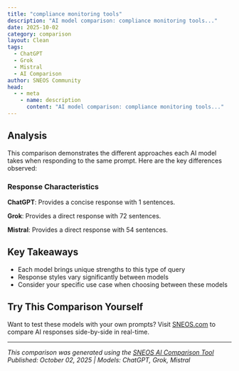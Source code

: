 ```yaml
---
title: "compliance monitoring tools"
description: "AI model comparison: compliance monitoring tools..."
date: 2025-10-02
category: comparison
layout: Clean
tags:
  - ChatGPT
  - Grok
  - Mistral
  - AI Comparison
author: SNEOS Community
head:
  - - meta
    - name: description
      content: "AI model comparison: compliance monitoring tools..."
---
```


<ChatComparison
  title="compliance monitoring tools"
  prompt="compliance monitoring tools"
  :responses='{
    "ChatGPT": "Compliance monitoring tools are essential for businesses to ensure they adhere to regulations and standards applicable to their industry. These tools help organizations track, manage, and report on compliance efforts. Below are some categories and examples of popular compliance monitoring tools:\n\n### 1. **Regulatory Compliance Tools**\n- **LogicGate**: Offers a platform for managing risk and compliance workflows.\n- **ComplyAdvantage**: Provides tools for AML (anti-money laundering) compliance, using AI to monitor transactions.\n\n### 2. **Risk Management Tools**\n- **RSA Archer**: A comprehensive risk management platform that includes compliance tracking modules.\n- **MetricStream**: Offers a suite of governance, risk management, and compliance solutions.\n\n### 3. **Data Privacy Compliance Tools**\n- **OneTrust**: Designed for privacy compliance management, including GDPR and CCPA compliance.\n- **TrustArc**: Focuses on privacy management solutions and compliance monitoring.\n\n### 4. **IT and Cybersecurity Compliance Tools**\n- **Qualys**: Provides cloud-based security and compliance solutions that help businesses maintain security posture.\n- **Nessus**: A vulnerability scanner that helps organizations find and fix vulnerabilities to comply with security regulations.\n\n### 5. **Financial Compliance Tools**\n- **nCino**: Designed for the banking sector to monitor compliance with financial regulations.\n- **ComplySci**: Helps financial firms manage compliance obligations and track employee trading.\n\n### 6. **Audit Management Tools**\n- **AuditBoard**: Offers a platform for audit management, risk management, and compliance monitoring.\n- **TeamMate**: A leading software for internal audit management that includes compliance features.\n\n### 7. **Environmental Compliance Tools**\n- **Envirosite**: Provides tools for environmental risk and compliance management.\n- **Sphera**: Offers environmental, health, safety, and sustainability software solutions.\n\n### 8. **General Compliance Management Platforms**\n- **Smartsheet**: While not exclusively a compliance tool, it offers workflow management capabilities that can be tailored for compliance tracking.\n- **GRC Software (Governance, Risk Management, and Compliance)**: Many platforms like **ServiceNow GRC** or **SAP GRC** are tailored for enterprise-level compliance monitoring.\n\n### 9. **Human Resources Compliance Tools**\n- **BambooHR**: Offers features to help manage employee compliance related to labor laws.\n- **Zenefits**: Provides tools for HR compliance, including benefits management and labor law adherence.\n\n### 10. **Document and Policy Management Tools**\n- **SharePoint**: Used to manage compliance documents and policies across organizations.\n- **Confluence**: Helps teams collaborate on compliance-related documents and policies.\n\n### Key Features to Look For:\n- **Real-time Monitoring**: Ability to monitor compliance in real-time.\n- **Reporting**: Comprehensive reporting features to assist in audits.\n- **Integration**: Capability to integrate with existing systems (e.g., ERP, HR Software).\n- **User-Friendly Interface**: An intuitive interface that makes it easy for users to navigate and use the tool.\n- **Alerts and Notifications**: Features that notify users of compliance risks or changes in regulations.\n\nWhen selecting a compliance monitoring tool, it&#x27;s important to consider your organization&#x27;s specific needs, the industry regulations applicable to you, and how the tool integrates with your existing business processes.",
    "Grok": "Compliance monitoring tools are software solutions or platforms designed to help organizations track, manage, and ensure adherence to regulatory, legal, and internal policy requirements. These tools are widely used across industries such as finance, healthcare, cybersecurity, and manufacturing to minimize risks, avoid penalties, and maintain operational integrity.\n\nHere\u2019s an overview of compliance monitoring tools, their key features, benefits, and some popular options:\n\n---\n\n### **What Are Compliance Monitoring Tools?**\nCompliance monitoring tools automate the process of identifying, tracking, and reporting on compliance with standards such as GDPR, HIPAA, PCI DSS, SOX, ISO, and others. They help organizations detect non-compliance issues, streamline audits, and maintain documentation for regulatory purposes.\n\n---\n\n### **Key Features of Compliance Monitoring Tools**\n1. **Policy and Regulation Management**:\n   - Central repository for storing compliance policies, regulations, and standards.\n   - Mapping of regulations to internal controls and processes.\n\n2. **Automated Monitoring and Alerts**:\n   - Real-time monitoring of systems, processes, and data to detect non-compliance.\n   - Alerts for violations, anomalies, or potential risks.\n\n3. **Audit and Reporting**:\n   - Automated generation of compliance reports for internal use or regulatory submission.\n   - Audit trails to track changes and demonstrate accountability.\n\n4. **Risk Assessment and Management**:\n   - Tools to assess and prioritize risks related to non-compliance.\n   - Mitigation strategies and workflows to address identified risks.\n\n5. **Workflow Automation**:\n   - Task assignment and tracking for compliance activities.\n   - Streamlined processes for corrective actions and remediation.\n\n6. **Integration Capabilities**:\n   - Integration with other systems like ERP, CRM, or security tools to ensure a holistic view of compliance.\n   - Support for APIs and third-party tools to enhance functionality.\n\n7. **User Access and Permissions**:\n   - Role-based access control to ensure sensitive compliance data is secure.\n   - Segregation of duties to prevent conflicts of interest.\n\n---\n\n### **Benefits of Compliance Monitoring Tools**\n- **Reduced Risk of Penalties**: Ensures adherence to regulations, minimizing the risk of fines or legal action.\n- **Time and Cost Efficiency**: Automates manual processes like audits and reporting, saving resources.\n- **Improved Visibility**: Provides a clear overview of compliance status across the organization.\n- **Proactive Issue Detection**: Identifies potential compliance issues before they escalate.\n- **Enhanced Accountability**: Maintains detailed records and audit trails for transparency during inspections.\n\n---\n\n### **Popular Compliance Monitoring Tools**\nBelow are some widely used compliance monitoring tools categorized by focus area (general compliance, cybersecurity, etc.):\n\n1. **General Compliance and GRC (Governance, Risk, and Compliance) Tools**:\n   - **LogicGate**: A flexible GRC platform that helps automate compliance workflows, risk management, and policy tracking.\n   - **MetricStream**: Offers comprehensive GRC solutions with modules for regulatory compliance, audit management, and risk assessment.\n   - **Navex Global**: Provides tools for ethics and compliance programs, including policy management and incident reporting.\n   - **SAI360**: A cloud-based GRC platform for managing compliance, risks, and audits across industries.\n\n2. **Cybersecurity and Data Privacy Compliance Tools**:\n   - **Varonis**: Focuses on data security and compliance with GDPR, HIPAA, and other regulations by monitoring data access and usage.\n   - **OneTrust**: A privacy management platform that helps with GDPR, CCPA, and other data protection regulations through automated workflows and reporting.\n   - **Tenable.io**: Offers vulnerability management and compliance scanning to adhere to cybersecurity frameworks like PCI DSS and NIST.\n   - **Qualys**: Provides cloud-based security and compliance solutions, including policy compliance and remediation tracking.\n\n3. **Financial and Regulatory Compliance Tools**:\n   - **Wolters Kluwer**: Offers tools for financial institutions to manage regulatory compliance (e.g., AML, KYC) and reporting.\n   - **AuditBoard**: Focuses on SOX compliance, audit management, and risk assessments with integrated workflows.\n   - **Avalara**: Specializes in tax compliance and automation for businesses dealing with sales tax, VAT, and GST.\n\n4. **Healthcare Compliance Tools**:\n   - **MedTrainer**: Designed for HIPAA compliance, offering training, policy management, and incident tracking.\n   - ** symplr**: Provides healthcare-specific compliance solutions for credentialing, workforce management, and regulatory adherence.\n\n5. **Industry-Specific and Customizable Tools**:\n   - **ComplianceQuest**: A cloud-based solution for quality and compliance management in regulated industries like manufacturing and life sciences (ISO, FDA).\n   - **ZenGRC**: A user-friendly GRC tool by Reciprocity for managing compliance frameworks like SOC, ISO, and GDPR.\n\n---\n\n### **How to Choose the Right Compliance Monitoring Tool**\n- **Identify Needs**: Determine the specific regulations or standards your organization must comply with (e.g., GDPR, HIPAA, PCI DSS).\n- **Scalability**: Choose a tool that can grow with your business and handle increasing data or user volumes.\n- **Integration**: Ensure compatibility with existing systems (e.g., HR software, IT infrastructure).\n- **Ease of Use**: Opt for tools with intuitive interfaces and minimal training requirements.\n- **Cost**: Consider budget constraints and whether the tool offers a good return on investment.\n- **Support and Updates**: Check for reliable customer support and regular updates to stay aligned with changing regulations.\n\n---\n\n### **Challenges of Using Compliance Monitoring Tools**\n- **Complexity**: Some tools may have a steep learning curve or require customization.\n- **Cost**: High-end tools can be expensive, especially for small businesses.\n- **Data Security**: Storing sensitive compliance data in third-party tools can pose security risks if not properly managed.\n- **Over-Reliance**: Automation may lead to complacency; human oversight is still necessary.\n\n---\n\nCompliance monitoring tools are essential for organizations aiming to maintain regulatory adherence and mitigate risks effectively. By automating repetitive tasks and providing actionable insights, these tools enable businesses to focus on growth while ensuring compliance. If you have a specific industry or regulation in mind, let me know, and I can tailor recommendations further!",
    "Mistral": "Compliance monitoring tools are essential for organizations to ensure they adhere to regulatory requirements, industry standards, and internal policies. These tools help in tracking, managing, and reporting on compliance activities. Here are some popular compliance monitoring tools across various domains:\n\n### General Compliance Monitoring Tools\n1. **Metacompliance**\n   - **Features**: Policy management, e-learning, incident management, and reporting.\n   - **Use Case**: Suitable for organizations needing a comprehensive compliance management solution.\n\n2. **LogicGate**\n   - **Features**: Risk management, compliance tracking, audit management, and workflow automation.\n   - **Use Case**: Ideal for organizations looking to automate compliance processes.\n\n3. **Navex Global**\n   - **Features**: Policy management, training, incident management, and analytics.\n   - **Use Case**: Useful for large enterprises with complex compliance needs.\n\n### Financial Compliance Monitoring Tools\n1. **ACL GRC**\n   - **Features**: Risk management, audit management, compliance management, and analytics.\n   - **Use Case**: Suitable for financial institutions needing robust risk and compliance management.\n\n2. **RSA Archer**\n   - **Features**: Risk management, compliance management, audit management, and business continuity planning.\n   - **Use Case**: Ideal for large financial institutions with extensive regulatory requirements.\n\n### Healthcare Compliance Monitoring Tools\n1. **ComplianceBridge**\n   - **Features**: Policy management, training, incident management, and reporting.\n   - **Use Case**: Suitable for healthcare organizations needing to manage policies and training.\n\n2. **Healthicity**\n   - **Features**: Compliance training, audit management, and reporting.\n   - **Use Case**: Ideal for healthcare providers needing to ensure compliance with HIPAA and other regulations.\n\n### IT and Cybersecurity Compliance Monitoring Tools\n1. **Qualys**\n   - **Features**: Vulnerability management, compliance monitoring, and asset management.\n   - **Use Case**: Suitable for organizations needing to ensure IT security compliance.\n\n2. **Tenable.io**\n   - **Features**: Vulnerability management, compliance monitoring, and reporting.\n   - **Use Case**: Ideal for organizations needing to manage cybersecurity risks and compliance.\n\n### Environmental, Health, and Safety (EHS) Compliance Monitoring Tools\n1. **Enablon**\n   - **Features**: EHS management, compliance tracking, incident management, and reporting.\n   - **Use Case**: Suitable for organizations needing to manage environmental and safety compliance.\n\n2. **ProcessMAP**\n   - **Features**: EHS management, compliance tracking, incident management, and analytics.\n   - **Use Case**: Ideal for organizations needing a comprehensive EHS compliance solution.\n\n### Data Privacy and Protection Compliance Monitoring Tools\n1. **OneTrust**\n   - **Features**: Data mapping, consent management, cookie compliance, and reporting.\n   - **Use Case**: Suitable for organizations needing to comply with GDPR, CCPA, and other data privacy regulations.\n\n2. **TrustArc**\n   - **Features**: Data mapping, consent management, cookie compliance, and reporting.\n   - **Use Case**: Ideal for organizations needing to manage data privacy and protection compliance.\n\n### Key Features to Look For\n- **Policy Management**: Tools to create, distribute, and track policies.\n- **Training and Awareness**: Modules for employee training and awareness programs.\n- **Incident Management**: Systems to report, track, and resolve compliance incidents.\n- **Audit Management**: Tools to plan, execute, and report on audits.\n- **Reporting and Analytics**: Dashboards and reports to monitor compliance status and trends.\n- **Workflow Automation**: Automation of compliance processes to improve efficiency.\n\n### Considerations for Choosing a Tool\n- **Industry Specific Needs**: Ensure the tool meets the specific regulatory requirements of your industry.\n- **Scalability**: Choose a tool that can scale with your organization\u0027s growth.\n- **Integration**: Ensure the tool can integrate with existing systems and workflows.\n- **User Experience**: Look for a user-friendly interface to ensure ease of use.\n- **Support and Training**: Consider the availability of support and training resources.\n\nBy selecting the right compliance monitoring tool, organizations can streamline their compliance processes, reduce risks, and ensure adherence to regulatory requirements."
  }'
  published-date="09:23"
/>

## Analysis

This comparison demonstrates the different approaches each AI model takes when responding to the same prompt. Here are the key differences observed:

### Response Characteristics

**ChatGPT**: Provides a concise response with 1 sentences. 

**Grok**: Provides a direct response with 72 sentences. 

**Mistral**: Provides a direct response with 54 sentences. 

## Key Takeaways

- Each model brings unique strengths to this type of query
- Response styles vary significantly between models
- Consider your specific use case when choosing between these models

## Try This Comparison Yourself

Want to test these models with your own prompts? Visit [SNEOS.com](https://sneos.com) to compare AI responses side-by-side in real-time.

---

*This comparison was generated using the [SNEOS AI Comparison Tool](https://sneos.com)*
*Published: October 02, 2025 | Models: ChatGPT, Grok, Mistral*
